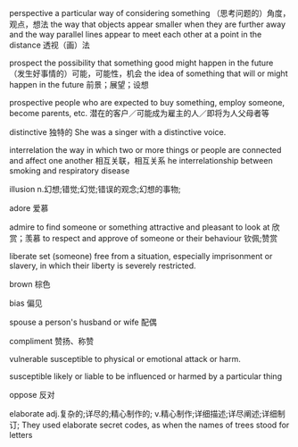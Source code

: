 perspective
a particular way of considering something
（思考问题的）角度，观点，想法
the way that objects appear smaller when they are further away and the way parallel lines appear to meet each other at a point in the distance
透视（画）法

prospect
the possibility that something good might happen in the future
（发生好事情的）可能，可能性，机会
the idea of something that will or might happen in the future
前景；展望；设想

prospective
people who are expected to buy something, employ someone, become parents, etc.
潜在的客户／可能成为雇主的人／即将为人父母者等

distinctive
独特的
She was a singer with a distinctive voice.

interrelation
the way in which two or more things or people are connected and affect one another
相互关联，相互关系
he interrelationship between smoking and respiratory disease

illusion
n.幻想;错觉;幻觉;错误的观念;幻想的事物;

adore
爱慕

admire
to find someone or something attractive and pleasant to look at
欣赏；羡慕
to respect and approve of someone or their behaviour
钦佩;赞赏

liberate
set (someone) free from a situation, especially imprisonment or slavery, in which their liberty is severely restricted.

brown
棕色

bias
偏见

spouse
a person's husband or wife
配偶

compliment
赞扬、称赞


vulnerable
susceptible to physical or emotional attack or harm.

susceptible
likely or liable to be influenced or harmed by a particular thing


oppose
反对

elaborate
adj.复杂的;详尽的;精心制作的;
v.精心制作;详细描述;详尽阐述;详细制订;
They used elaborate secret codes, as when the names of trees stood for letters